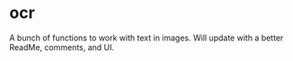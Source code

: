 # ocr

A bunch of functions to work with text in images. Will update with a better ReadMe, comments, and UI.

